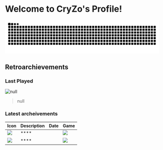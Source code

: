 # Welcome to CryZo's Profile!
<picture>
  <source media="(prefers-color-scheme: dark)" srcset="dist/github-snake-dark.svg" />
  <source media="(prefers-color-scheme: light)" srcset="dist/github-snake.svg" />
  <img alt="github-snake" src="dist/github-snake.svg" />
</picture>

## Retroarchievements
### Last Played
<img alt='null' src='https://retroachievements.orgnull'>

> null
### Latest archeivements
| Icon | Description | Date | Game |
| - | - | - | - |
| <img src='https://retroachievements.org'> | **** <br>  |  | <img src='https://retroachievements.org'> <br>  |
| <img src='https://retroachievements.org'> | **** <br>  |  | <img src='https://retroachievements.org'> <br>  |
